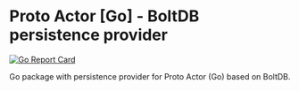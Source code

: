 # Proto Actor [Go] - BoltDB persistence provider

[![Go Report Card](https://goreportcard.com/badge/github.com/artyomturkin/protoactor-go-persistence-boltdb)](https://goreportcard.com/report/github.com/artyomturkin/protoactor-go-persistence-boltdb)

Go package with persistence provider for Proto Actor (Go) based on BoltDB.
